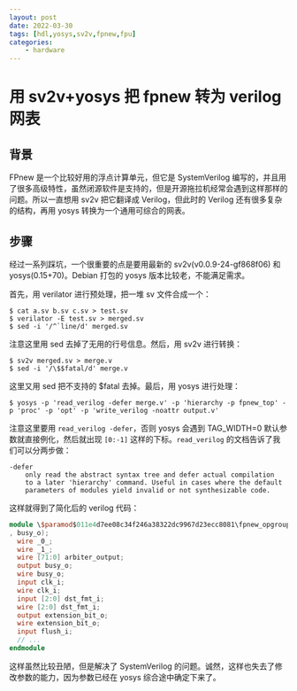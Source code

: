 ```yaml
---
layout: post
date: 2022-03-30
tags: [hdl,yosys,sv2v,fpnew,fpu]
categories:
    - hardware
---
```


# 用 sv2v+yosys 把 fpnew 转为 verilog 网表

## 背景

FPnew 是一个比较好用的浮点计算单元，但它是 SystemVerilog 编写的，并且用了很多高级特性，虽然闭源软件是支持的，但是开源拖拉机经常会遇到这样那样的问题。所以一直想用 sv2v 把它翻译成 Verilog，但此时的 Verilog 还有很多复杂的结构，再用 yosys 转换为一个通用可综合的网表。

## 步骤

经过一系列踩坑，一个很重要的点是要用最新的 sv2v(v0.0.9-24-gf868f06) 和 yosys(0.15+70)。Debian 打包的 yosys 版本比较老，不能满足需求。

首先，用 verilator 进行预处理，把一堆 sv 文件合成一个：

```shell
$ cat a.sv b.sv c.sv > test.sv
$ verilator -E test.sv > merged.sv
$ sed -i '/^`line/d' merged.sv
```

注意这里用 sed 去掉了无用的行号信息。然后，用 sv2v 进行转换：

```shell
$ sv2v merged.sv > merge.v
$ sed -i '/\$$fatal/d' merge.v
```

这里又用 sed 把不支持的 $fatal 去掉。最后，用 yosys 进行处理：

```shell
$ yosys -p 'read_verilog -defer merge.v' -p 'hierarchy -p fpnew_top' -p 'proc' -p 'opt' -p 'write_verilog -noattr output.v'
```

注意这里要用 `read_verilog -defer`，否则 yosys 会遇到 TAG_WIDTH=0 默认参数就直接例化，然后就出现 `[0:-1]` 这样的下标。`read_verilog` 的文档告诉了我们可以分两步做：

    -defer
        only read the abstract syntax tree and defer actual compilation
        to a later 'hierarchy' command. Useful in cases where the default
        parameters of modules yield invalid or not synthesizable code.

这样就得到了简化后的 verilog 代码：

```verilog
module \$paramod$011e4d7ee08c34f246a38322dc9967d23ecc8081\fpnew_opgroup_block_A94B6_B7406 (clk_i, rst_ni, operands_i, is_boxed_i, rnd_mode_i, op_i, op_mod_i, src_fmt_i, dst_fmt_i, int_fmt_i, vectorial_op_i, tag_i, in_valid_i, in_ready_o, flush_i, result_o, status_o, extension_bit_o, tag_o, out_valid_o, out_ready_i
, busy_o);
  wire _0_;
  wire _1_;
  wire [71:0] arbiter_output;
  output busy_o;
  wire busy_o;
  input clk_i;
  wire clk_i;
  input [2:0] dst_fmt_i;
  wire [2:0] dst_fmt_i;
  output extension_bit_o;
  wire extension_bit_o;
  input flush_i;
  // ...
endmodule
```

这样虽然比较丑陋，但是解决了 SystemVerilog 的问题。诚然，这样也失去了修改参数的能力，因为参数已经在 yosys 综合途中确定下来了。